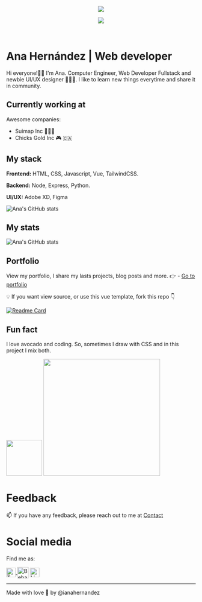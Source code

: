 <p align="center" class="circle">
<img class="circle" src="https://lh3.googleusercontent.com/-KnOsqjPiLug/YGU3kQFQmaI/AAAAAAAAA2w/qxXxeuIpygITOOAQNGFxxiTPDvks3wuVQCEwYBhgLKtQDAL1Ocqz3G3k5lqGl_6DKfJFBfmkaPimCiAkx6eNqQPTEl0AGnkCb7Qt8KgppXz-tLQx2xuptmU7DCGlA5Tjjwskv53yRmfSmCDxgFcjMoWq5tEGDBK_AOeB9THc7xD9nbWg_T2fWn2w3-X1ADNwbUuOYssauXrnlsoxqQ9A0qNRu6JEETFaywvwhjU5B3Do2X93mdINCCYJxi-vlhH5OSkkX8S9xc95pJBLpD2baQznLHj7LktEg9A4xZ_jNv7rHh_0-W7gRTPOffWVYyDJGZOzvWopP71IDYiluA4Dz1fTgR1z6VEWY8pdyi63hesufpXPq0Yvt0_jgw7qmebvvljAjfBR0aYYCSXTv5d-BaqYo7Jqhe3MrbSUNbbM3QRoe_SqXng4axRLHPg7nOaCTsmLkudRRrc5Bbt-QahZC2JtL8ARlZeQaXJQ_qpg1OGGwPBeNv7Eih4ItPN9A_WvZf0qxjwj1Lkjk3Vgq5dCcHhVmVZxxnD0CQvCug3I_Mg6YbbpcIvLM_U54zmKM-nQZggXTc6bJMQS7HmJ6bLvQhSWIuH0I84k3NXmLVs5THMXqq4odkqi-zsWTkQmfwswuihpV4zUK4VJXrd-2hrPDWk2SbjWTMOfy2oQG/w139-h140-p/Intersect.png">
</p>

<p align="center">
<a href="https://twitter.com/ianahernandez"><img src="https://img.shields.io/twitter/follow/ianahernandez?label=Follow&style=social"></a>
</p></br>

# Ana Hernández | Web developer

Hi everyone!👋🏽 I'm Ana. Computer Engineer, Web Developer Fullstack and newbie UI/UX designer 👩🏻‍💻. I like to learn new things everytime and share it in community.  
  
## Currently working at

Awesome companies:

- Suimap Inc 💙🇺🇸
- Chicks Gold Inc :video_game: 🇨🇦

## My stack

**Frontend:** HTML, CSS, Javascript, Vue, TailwindCSS.

**Backend:** Node, Express, Python.

**UI/UX:** Adobe XD, Figma

![Ana's GitHub stats](https://github-readme-stats.vercel.app/api/top-langs?username=ianahernandez&show_icons=true&count_private=true&theme=tokyonight&title_color=f2f2f2&icon_color=ecd748&text_color=b9a0da&langs_count=6)


## My stats

![Ana's GitHub stats](https://github-readme-stats.vercel.app/api?username=ianahernandez&show_icons=true&count_private=true&theme=tokyonight&title_color=f2f2f2&icon_color=ecd748&text_color=b9a0da)

## Portfolio
View my portfolio, I share my lasts projects, blog posts and more.
:point_right: - [Go to portfolio](https://ianahernandez.tech)

:bulb: If you want view source, or use this vue template, fork this repo :point_down:


[![Readme Card](https://github-readme-stats.vercel.app/api/pin/?username=ianahernandez&repo=portfolio&show_owner=true&show_icons=true&theme=tokyonight&title_color=f2f2f2&icon_color=ecd748&text_color=b9a0da)](https://github.com/ianahernandez/portfolio)

  
## Fun fact

I love avocado and coding. So, sometimes I draw with CSS and in this project I mix both.

<p align="left">
  <img width=95 src="https://pbs.twimg.com/media/Eey0uiRWAAcpR6t.png">
  <a href="https://github.com/ianahernandez/avocado-css"><img align="" width="310px" src="https://github-readme-stats.vercel.app/api/pin/?username=ianahernandez&repo=avocado-css&show_owner=true&show_icons=true&theme=tokyonight&title_color=f2f2f2&icon_color=ecd748&text_color=b9a0da"/></a>
</p>


# Feedback

📫 If you have any feedback, please reach out to me at [Contact](https://ianahernandez.tech/contacto)

# Social media

Find me as:

<p align="left">
<a href="https://twitter.com/ianahernandez" target="blank"><img align="center" src="https://www.flaticon.com/svg/vstatic/svg/174/174876.svg?token=exp=1620495043~hmac=a2b03a8ceb723f6b8a62dff8d363e17a" alt="Twitter Account" height="25"</a>
<a href="https://behance.net/ianahernandez" target="blank"><img align="center" src="https://www.flaticon.com/svg/vstatic/svg/174/174837.svg?token=exp=1620495046~hmac=642888a5a66090dcfe61699ee9b13086" alt="Behance Account" height="30" /></a>
<a href="https://linkedin.com/in/ianahernandez/" target="blank"><img align="center" src="https://www.flaticon.com/svg/vstatic/svg/2111/2111499.svg?token=exp=1620495037~hmac=ac81895ff2ae3590615ca6ba5c4a4806" alt="Linkedin Account" height="25"/></a>
</p>



______

Made with love :purple_heart: by @ianahernandez

  
